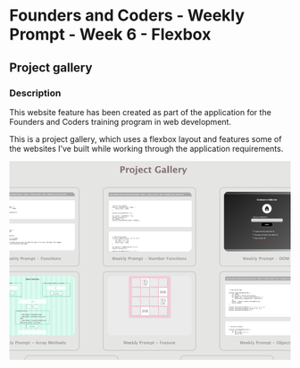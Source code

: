 # Founders and Coders - Weekly Prompt - Week 6 - Flexbox

## Project gallery

### Description

This website feature has been created as part of the application for the Founders and Coders training program in web development.

This is a project gallery, which uses a flexbox layout and features some of the websites I’ve built while working through the application requirements.

![Flexbox](https://github.com/alternadiva/FAC-Application-website/blob/main/images/flexbox1.png?raw=true)

